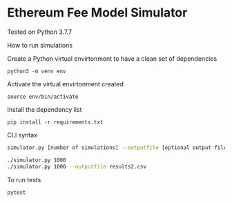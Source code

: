 # Ethereum Fee Model Simulator

Tested on Python 3.7.7

How to run simulations

Create a Python virtual envirtonment to have a clean set of dependencies
```
python3 -m venv env
```

Activate the virtual envirtonment created
```
source env/bin/activate
```

Install the dependency list
```
pip install -r requirements.txt
```


CLI syntax
```bash
simulator.py [number of simulations] --outputfile [optional output filename] 
```

```bash
./simulator.py 1000
./simulator.py 1000 --outputfile results2.csv
```

To run tests
```
pytest
```
